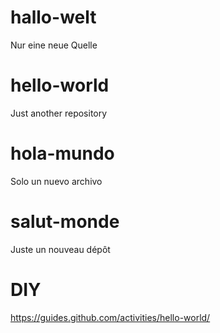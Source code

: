 # hallo-welt
Nur eine neue Quelle
# hello-world
Just another repository
# hola-mundo
Solo un nuevo archivo
# salut-monde
Juste un nouveau dépôt
# DIY
https://guides.github.com/activities/hello-world/
